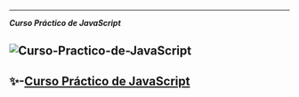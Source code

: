 ----------------------------------------------------------------------------------------------------
***Curso Práctico de JavaScript***

![Curso-Practico-de-JavaScript](https://static.platzi.com/cdn-cgi/image/width=1024,quality=50,format=auto/media/achievements/practico-javascript_badge-fb533fa5-73c8-4f75-9d81-0294d9013ab5.png)
----------------------------------------------------------------------------------------------------

✨-[Curso Práctico de JavaScript](https://platzi.com/cursos/javascript-practico/)
----------------------------------------------------------------------------------------------------


